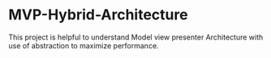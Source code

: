 # MVP-Hybrid-Architecture
This project is helpful to understand Model view presenter Architecture with use of abstraction to maximize performance.
